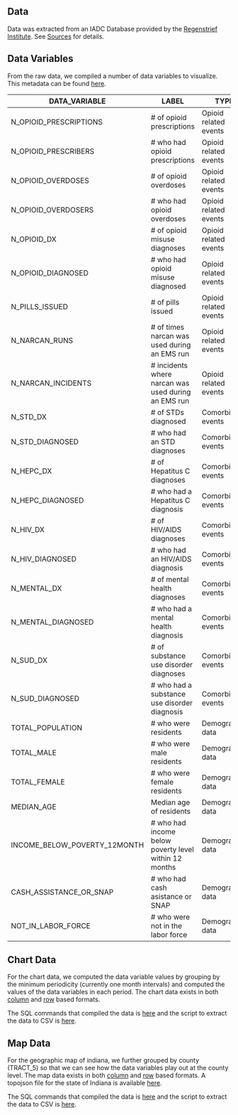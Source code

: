 ## Data

Data was extracted from an IADC Database provided by the [Regenstrief Institute](https://www.regenstrief.org/). See [Sources](../sources/index.md) for details.

## Data Variables

From the raw data, we compiled a number of data variables to visualize. This metadata can be found [here](data-variables.csv).

DATA_VARIABLE | LABEL | TYPE | SCALE
--------------|-------|------|-------
N_OPIOID_PRESCRIPTIONS | # of opioid prescriptions | Opioid related events | Events
N_OPIOID_PRESCRIBERS | # who had opioid prescriptions | Opioid related events | Persons
N_OPIOID_OVERDOSES | # of opioid overdoses | Opioid related events | Events
N_OPIOID_OVERDOSERS | # who had opioid overdoses | Opioid related events | Persons
N_OPIOID_DX | # of opioid misuse diagnoses | Opioid related events | Events
N_OPIOID_DIAGNOSED | # who had opioid misuse diagnosed | Opioid related events | Persons
N_PILLS_ISSUED | # of pills issued | Opioid related events | Pills
N_NARCAN_RUNS | # of times narcan was used during an EMS run | Opioid related events | Events
N_NARCAN_INCIDENTS | # incidents where narcan was used during an EMS run | Opioid related events | Events
N_STD_DX | # of STDs diagnosed | Comorbid events | Events
N_STD_DIAGNOSED | # who had an STD diagnoses | Comorbid events | Persons
N_HEPC_DX | # of Hepatitus C diagnoses | Comorbid events | Events
N_HEPC_DIAGNOSED | # who had a Hepatitus C diagnosis | Comorbid events | Persons
N_HIV_DX | # of HIV/AIDS diagnoses | Comorbid events | Events
N_HIV_DIAGNOSED | # who had an HIV/AIDS diagnosis | Comorbid events | Persons
N_MENTAL_DX | # of mental health diagnoses | Comorbid events | Events
N_MENTAL_DIAGNOSED | # who had a mental health diagnosis | Comorbid events | Persons
N_SUD_DX | # of substance use disorder diagnoses | Comorbid events | Events
N_SUD_DIAGNOSED | # who had a substance use disorder diagnosis | Comorbid events | Persons
TOTAL_POPULATION | # who were residents | Demographic data | Persons
TOTAL_MALE | # who were male residents | Demographic data | Persons
TOTAL_FEMALE | # who were female residents | Demographic data | Persons
MEDIAN_AGE | Median age of residents | Demographic data | Age
INCOME_BELOW_POVERTY_12MONTH | # who had income below poverty level within 12 months | Demographic data | Persons
CASH_ASSISTANCE_OR_SNAP | # who had cash asistance or SNAP | Demographic data | Persons
NOT_IN_LABOR_FORCE | # who were not in the labor force | Demographic data | Persons

## Chart Data

For the chart data, we computed the data variable values by grouping by the minimum periodicity (currently one month intervals) and computed the values of the data variables in each period. The chart data exists in both [column](chart-data.csv) and [row](chart-data-row-based.csv) based formats.

The SQL commands that compiled the data is [here](https://github.com/cns-iu/opioid-trends/blob/master/src/create-chart-db.sql) and the script to extract the data to CSV is [here](https://github.com/cns-iu/opioid-trends/blob/master/scripts/10-extract-chart-data.sh).

## Map Data

For the geographic map of indiana, we further grouped by county (TRACT_5) so that we can see how the data variables play out at the county level. The map data exists in both [column](geomap-data.csv) and [row](geomap-data-row-based.csv) based formats. A topojson file for the state of Indiana is available [here](indiana.topojson).

The SQL commands that compiled the data is [here](https://github.com/cns-iu/opioid-trends/blob/master/src/create-geomap-db.sql) and the script to extract the data to CSV is [here](https://github.com/cns-iu/opioid-trends/blob/master/scripts/10-extract-geomap-data.sh).
